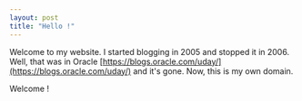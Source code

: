 ```yaml
---
layout: post
title: "Hello !"
---
```


Welcome to my website. I started blogging in 2005 and stopped it in 2006. Well, that was in Oracle [https://blogs.oracle.com/uday/](https://blogs.oracle.com/uday/) and it's gone. Now, this is my own domain.

Welcome !
